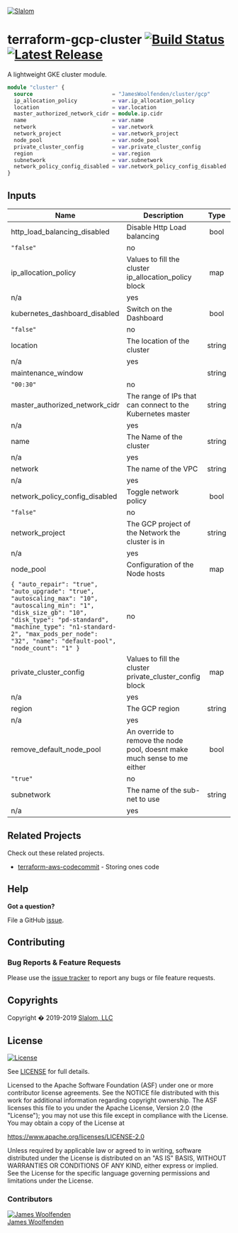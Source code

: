 [![Slalom][logo]](https://slalom.com)

# terraform-gcp-cluster [![Build Status](https://api.travis-ci.com/JamesWoolfenden/terraform-gcp-cluster.svg?branch=master)](https://travis-ci.com/JamesWoolfenden/terraform-gcp-cluster) [![Latest Release](https://img.shields.io/github/release/JamesWoolfenden/terraform-gcp-bastion.svg)](https://github.com/JamesWoolfenden/terraform-gcp-cluster/releases/latest)

A lightweight GKE cluster module.

```terraform
module "cluster" {
  source                         = "JamesWoolfenden/cluster/gcp"
  ip_allocation_policy           = var.ip_allocation_policy
  location                       = var.location
  master_authorized_network_cidr = module.ip.cidr
  name                           = var.name
  network                        = var.network
  network_project                = var.network_project
  node_pool                      = var.node_pool
  private_cluster_config         = var.private_cluster_config
  region                         = var.region
  subnetwork                     = var.subnetwork
  network_policy_config_disabled = var.network_policy_config_disabled
}
```
<!-- BEGINNING OF PRE-COMMIT-TERRAFORM DOCS HOOK -->
## Inputs

| Name | Description | Type | Default | Required |
|------|-------------|:----:|:-----:|:-----:|
| http\_load\_balancing\_disabled | Disable Http Load balancing | bool
 | `"false"` | no |
| ip\_allocation\_policy | Values to fill the cluster ip_allocation_policy block | map
 | n/a | yes |
| kubernetes\_dashboard\_disabled | Switch on the Dashboard | bool
 | `"false"` | no |
| location | The location of the cluster | string
 | n/a | yes |
| maintenance\_window |  | string
 | `"00:30"` | no |
| master\_authorized\_network\_cidr | The range of IPs that can connect to the Kubernetes master | string
 | n/a | yes |
| name | The Name of the cluster | string
 | n/a | yes |
| network | The name of the VPC | string
 | n/a | yes |
| network\_policy\_config\_disabled | Toggle network policy | bool
 | `"false"` | no |
| network\_project | The GCP project of the Network the cluster is in | string
 | n/a | yes |
| node\_pool | Configuration of the Node hosts | map
 | `{ "auto_repair": "true", "auto_upgrade": "true", "autoscaling_max": "10", "autoscaling_min": "1", "disk_size_gb": "10", "disk_type": "pd-standard", "machine_type": "n1-standard-2", "max_pods_per_node": "32", "name": "default-pool", "node_count": "1" }` | no |
| private\_cluster\_config | Values to fill the cluster private_cluster_config block | map
 | n/a | yes |
| region | The GCP region | string
 | n/a | yes |
| remove\_default\_node\_pool | An override to remove the node pool, doesnt make much sense to me either | bool
 | `"true"` | no |
| subnetwork | The name of the sub-net to use | string
 | n/a | yes |

<!-- END OF PRE-COMMIT-TERRAFORM DOCS HOOK -->
## Related Projects

Check out these related projects.

- [terraform-aws-codecommit](https://github.com/jameswoolfenden/terraform-aws-codebuild) - Storing ones code

## Help

**Got a question?**

File a GitHub [issue](https://github.com/jameswoolfenden/terraform-aws-bastion/issues).

## Contributing

### Bug Reports & Feature Requests

Please use the [issue tracker](https://github.com/jameswoolfenden/terraform-aws-bastion/issues) to report any bugs or file feature requests.

## Copyrights

Copyright � 2019-2019 [Slalom, LLC](https://slalom.com)

## License

[![License](https://img.shields.io/badge/License-Apache%202.0-blue.svg)](https://opensource.org/licenses/Apache-2.0)

See [LICENSE](LICENSE) for full details.

Licensed to the Apache Software Foundation (ASF) under one
or more contributor license agreements.  See the NOTICE file
distributed with this work for additional information
regarding copyright ownership.  The ASF licenses this file
to you under the Apache License, Version 2.0 (the
"License"); you may not use this file except in compliance
with the License.  You may obtain a copy of the License at

<https://www.apache.org/licenses/LICENSE-2.0>

Unless required by applicable law or agreed to in writing,
software distributed under the License is distributed on an
"AS IS" BASIS, WITHOUT WARRANTIES OR CONDITIONS OF ANY
KIND, either express or implied.  See the License for the
specific language governing permissions and limitations
under the License.

### Contributors

  [![James Woolfenden][jameswoolfenden_avatar]][jameswoolfenden_homepage]<br/>[James Woolfenden][jameswoolfenden_homepage]

  [jameswoolfenden_homepage]: https://github.com/jameswoolfenden
  [jameswoolfenden_avatar]: https://github.com/jameswoolfenden.png?size=150

[logo]: https://gist.githubusercontent.com/JamesWoolfenden/5c457434351e9fe732ca22b78fdd7d5e/raw/15933294ae2b00f5dba6557d2be88f4b4da21201/slalom-logo.png
[website]: https://slalom.com
[github]: https://github.com/jameswoolfenden
[linkedin]: https://www.linkedin.com/company/slalom-consulting/
[twitter]: https://twitter.com/Slalom

[share_twitter]: https://twitter.com/intent/tweet/?text=terraform-aws-bastion&url=https://github.com/jameswoolfenden/terraform-aws-bastion
[share_linkedin]: https://www.linkedin.com/shareArticle?mini=true&title=terraform-aws-bastion&url=https://github.com/jameswoolfenden/terraform-aws-bastion
[share_reddit]: https://reddit.com/submit/?url=https://github.com/jameswoolfenden/terraform-aws-bastion
[share_facebook]: https://facebook.com/sharer/sharer.php?u=https://github.com/jameswoolfenden/terraform-aws-bastion
[share_email]: mailto:?subject=terraform-aws-bastion&body=https://github.com/jameswoolfenden/terraform-aws-bastion
